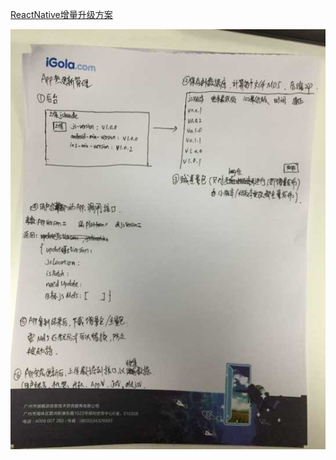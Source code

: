 [ReactNative增量升级方案](https://segmentfault.com/a/1190000004352162)

![](/assets/TIM图片20170811223729.jpg)
